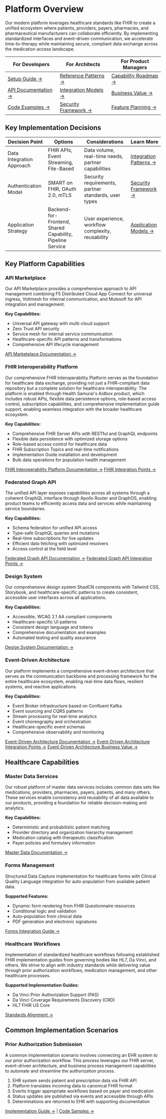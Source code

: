 # Platform Overview

<!-- Architecture Overview Diagram: A high-level visualization showing the four main architectural layers (Infrastructure, Platform Capabilities, Shared Product Capabilities, and Applications) with key components in each layer. Lines between components should show major relationships and data flows. -->

Our modern platform leverages healthcare standards like FHIR to create a unified ecosystem where patients, providers, payers, pharmacies, and pharmaceutical manufacturers can collaborate efficiently. By implementing standardized interfaces and event-driven communication, we accelerate time-to-therapy while maintaining secure, compliant data exchange across the medication access landscape.

| For Developers | For Architects | For Product Managers |
|----------------|----------------|----------------------|
| [Setup Guide →](link) | [Reference Patterns →](link) | [Capability Roadmap →](link) |
| [API Documentation →](link) | [Integration Models →](link) | [Business Value →](link) |
| [Code Examples →](link) | [Security Framework →](link) | [Feature Planning →](link) |

## Key Implementation Decisions

| Decision Point | Options | Considerations | Learn More |
|----------------|---------|----------------|-----------|
| Data Integration Approach | FHIR APIs, Event Streaming, File-Based | Data volume, real-time needs, partner capabilities | [Integration Patterns →](link) |
| Authentication Model | SMART on FHIR, OAuth 2.0, mTLS | Security requirements, partner standards, user types | [Security Framework →](link) |
| Application Strategy | Backend-for-Frontend, Shared Capability, Pipeline Service | User experience, workflow complexity, reusability | [Application Models →](link) |

## Key Platform Capabilities

### API Marketplace
Our API Marketplace provides a comprehensive approach to API management combining F5 Distributed Cloud App Connect for universal ingress, Voltmesh for internal communication, and Mulesoft for API integration and management.

**Key Capabilities:**
- Universal API gateway with multi-cloud support
- Zero Trust API security
- Service mesh for internal service communication
- Healthcare-specific API patterns and transformations
- Comprehensive API lifecycle management


[API Marketplace Documentation →](/architecture/key_capabilities/api-marketplace/01-overview/overview/)

### FHIR Interoperability Platform
Our comprehensive FHIR Interoperability Platform serves as the foundation for healthcare data exchange, providing not just a FHIR-compliant data repository but a complete solution for healthcare interoperability. The platform is enabled through Health Samurai's Aidbox product, which includes robust APIs, flexible data persistence options, role-based access control, subscription capabilities, and comprehensive implementation guide support, enabling seamless integration with the broader healthcare ecosystem.

**Key Capabilities:**
- Comprehensive FHIR Server APIs with RESTful and GraphQL endpoints
- Flexible data persistence with optimized storage options
- Role-based access control for healthcare data
- FHIR Subscription Topics and real-time notifications
- Implementation Guide installation and development
- Bulk data operations for population health management


[FHIR Interoperability Platform Documentation →](/architecture/key_capabilities/fhir-interoperability-platform/01-overview/overview/)
[FHIR Integration Points →](/architecture/key_capabilities/fhir-interoperability-platform/01-overview/integration-points/)

### Federated Graph API
The unified API layer exposes capabilities across all systems through a coherent GraphQL interface through Apollo Router and GraphOS, enabling product teams to efficiently access data and services while maintaining service boundaries.

**Key Capabilities:**
- Schema federation for unified API access
- Type-safe GraphQL queries and mutations
- Real-time subscriptions for live updates
- Efficient data fetching with optimized resolvers
- Access control at the field level


[Federated Graph API Documentation →](/architecture/key_capabilities/federated-graph-api/01-overview/overview/)
[Federated Graph API Integration Points →](/architecture/key_capabilities/federated-graph-api/01-overview/integration-points/)

### Design System
Our comprehensive design system ShadCN components with Tailwind CSS, Storybook, and healthcare-specific patterns to create consistent, accessible user interfaces across all applications.

**Key Capabilities:**
- Accessible, WCAG 2.1 AA compliant components
- Healthcare-specific UI patterns
- Consistent design language and tokens
- Comprehensive documentation and examples
- Automated testing and quality assurance


[Design System Documentation →](/architecture/key_capabilities/design-system/01-overview/overview/)

### Event-Driven Architecture
Our platform implements a comprehensive event-driven architecture that serves as the communication backbone and processing framework for the entire healthcare ecosystem, enabling real-time data flows, resilient systems, and reactive applications.

**Key Capabilities:**
- Event Broker infrastructure based on Confluent Kafka
- Event sourcing and CQRS patterns
- Stream processing for real-time analytics
- Event choreography and orchestration
- Healthcare-specific event schemas
- Comprehensive observability and monitoring

[Event-Driven Architecture Documentation →](/architecture/key_capabilities/event-driven-architecture/01-overview/overview/)
[Event-Driven Architecture Integration Points →](/architecture/key_capabilities/event-driven-architecture/01-overview/integration-points/)
[Event-Driven Architecture Business Value →](/architecture/key_capabilities/event-driven-architecture/01-overview/business-value/)

## Healthcare Capabilities

### Master Data Services
Our robust platform of master data services includes common data sets like medications, providers, pharmacies, payers, patients, and many others. These services enable consistency and reusability of all data available to our products, providing a foundation for reliable decision-making and analytics.

**Key Capabilities:**
- Deterministic and probabilistic patient matching
- Provider directory and organization hierarchy management
- Medication catalog with therapeutic classification
- Payer policies and formulary information

[Master Data Documentation →](link)

### Forms Management
Structured Data Capture implementation for healthcare forms with Clinical Quality Language integration for auto-population from available patient data.

**Supported Features:**
- Dynamic form rendering from FHIR Questionnaire resources
- Conditional logic and validation
- Auto-population from clinical data
- PDF generation and electronic signatures

[Forms Integration Guide →](link)

### Healthcare Workflows
Implementation of standardized healthcare workflows following established FHIR implementation guides from governing bodies like HL7, Da Vinci, and others. We strive to align with industry standards while delivering value through prior authorization workflows, medication management, and other healthcare processes.

**Supported Implementation Guides:**
- Da Vinci Prior Authorization Support (PAS)
- Da Vinci Coverage Requirements Discovery (CRD)
- HL7 FHIR US Core

[Standards Alignment →](link)

## Common Implementation Scenarios
<!-- Scenario Diagram: A sequence diagram showing interactions between key components for a prior authorization workflow, including data flow between systems, event publishing, and API calls. -->

### Prior Authorization Submission

A common implementation scenario involves connecting an EHR system to our prior authorization workflow. This process leverages our FHIR server, event-driven architecture, and business process management capabilities to automate and streamline the authorization process.

1. EHR system sends patient and prescription data via FHIR API
2. Platform translates incoming data to canonical FHIR format
3. Events trigger appropriate workflows based on payer and medication
4. Status updates are published via events and accessible through APIs
5. Determinations are returned to EHR with supporting documentation

[Implementation Guide →](link) | [Code Samples →](link)